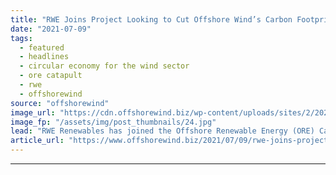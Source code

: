 ```yaml
---
title: "RWE Joins Project Looking to Cut Offshore Wind’s Carbon Footprint"
date: "2021-07-09"
tags: 
  - featured
  - headlines
  - circular economy for the wind sector
  - ore catapult
  - rwe
  - offshorewind
source: "offshorewind"
image_url: "https://cdn.offshorewind.biz/wp-content/uploads/sites/2/2020/07/22094045/Galloper-offshore-wind-farm_credit-innogy.jpg"
image_fp: "/assets/img/post_thumbnails/24.jpg"
lead: "RWE Renewables has joined the Offshore Renewable Energy (ORE) Catapult’s Circular Economy for the"
article_url: "https://www.offshorewind.biz/2021/07/09/rwe-joins-project-looking-to-cut-offshore-winds-carbon-footprint/"
---
```


---
